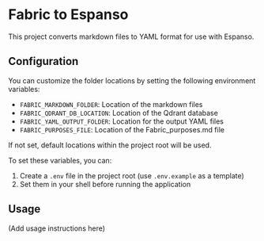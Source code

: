 # Fabric to Espanso

This project converts markdown files to YAML format for use with Espanso.

## Configuration

You can customize the folder locations by setting the following environment variables:

- `FABRIC_MARKDOWN_FOLDER`: Location of the markdown files
- `FABRIC_QDRANT_DB_LOCATION`: Location of the Qdrant database
- `FABRIC_YAML_OUTPUT_FOLDER`: Location for the output YAML files
- `FABRIC_PURPOSES_FILE`: Location of the Fabric_purposes.md file

If not set, default locations within the project root will be used.

To set these variables, you can:

1. Create a `.env` file in the project root (use `.env.example` as a template)
2. Set them in your shell before running the application

## Usage

(Add usage instructions here)